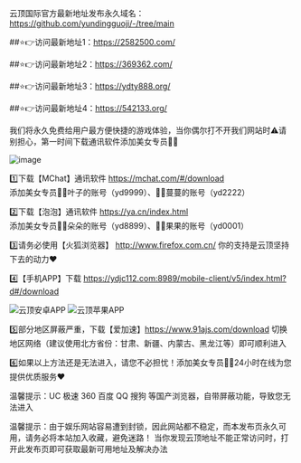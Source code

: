 云顶国际官方最新地址发布永久域名：https://github.com/yundingguoji/-/tree/main

##⭐️👉访问最新地址1：https://2582500.com/

##⭐️👉访问最新地址2：https://369362.com/

##⭐️👉访问最新地址3：https://ydty888.org/

##⭐️👉访问最新地址4：https://542133.org/

我们将永久免费给用户最方便快捷的游戏体验，当你偶尔打不开我们网站时⚠️请别担心，第一时间下载通讯软件添加美女专员🧚‍♀️

![image](https://github.com/yundingguoji/-/assets/152949410/80289da6-4e70-433b-a7fb-e83cadbf4ca3)

1️⃣下载【MChat】通讯软件 https://mchat.com/#/download  
   添加美女专员🧚‍♀️叶子的账号（yd9999）、🧚‍♀️蔓蔓的账号（yd2222）

2️⃣下载【泡泡】通讯软件 https://ya.cn/index.html  
   添加美女专员🧚‍♀️朵朵的账号（yd8899）、🧚‍♀️果果的账号（yd0001）

3️⃣请务必使用【火狐浏览器】 http://www.firefox.com.cn/
  你的支持是云顶坚持下去的动力❤️

4️⃣【手机APP】下载 https://ydjc112.com:8989/mobile-client/v5/index.html?d#/download

![云顶安卓APP](https://github.com/yundingguoji/-/assets/152949410/655ce76e-bb43-4b52-9d12-d0cf0004f46d)
![云顶苹果APP](https://github.com/yundingguoji/-/assets/152949410/f33f70ed-1ee3-448d-8e1a-c1fcb7ebf8a0)


5️⃣部分地区屏蔽严重，下载【爱加速】https://www.91ajs.com/download 
  切换地区网络（建议使用北方省份：甘肃、新疆、内蒙古、黑龙江等）即可顺利进入 

6️⃣如果以上方法还是无法进入，请您不必担忧！添加美女专员🧚‍♀️24小时在线为您提供优质服务❤️ 

温馨提示：UC 极速 360 百度 QQ 搜狗 等国产浏览器，自带屏蔽功能，导致您无法进入

温馨提示：由于娱乐网站容易遭到封锁，因此网站都不稳定，而本发布页永久可用，请务必将本站加入收藏，避免迷路！ 当你发现云顶地址不能正常访问时，打开此发布页即可获取最新可用地址及解决办法
